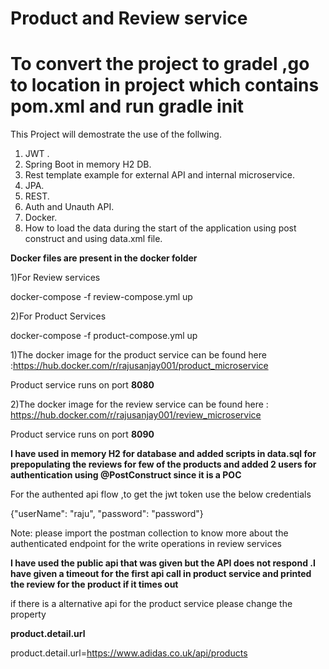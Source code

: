 # Product and Review service

# To convert the project to gradel ,go to location in project which contains pom.xml and run gradle init 


This Project will demostrate the use of the follwing.

1) JWT .
2) Spring Boot in memory H2 DB.
3) Rest template example for external API and internal microservice.
4) JPA.
5) REST.
6) Auth and Unauth API.
7) Docker.
8) How to load the data during the start of the application using post construct and using data.xml file.


**Docker files are present in the docker folder**

1)For Review services

docker-compose -f review-compose.yml up

2)For Product Services

docker-compose -f product-compose.yml up


 1)The docker image for the product service can be found here :https://hub.docker.com/r/rajusanjay001/product_microservice

  Product service runs on port **8080**

2)The docker image for the review service can be found here : https://hub.docker.com/r/rajusanjay001/review_microservice

  Product service runs on port **8090**
  
 **I have used in memory H2 for database and added scripts in data.sql for prepopulating the reviews for few of the products  and added 2 users for authentication using @PostConstruct since it is a POC** 

  For the authented api flow ,to get the jwt token  use the below credentials

{"userName": "raju",
"password": "password"}
  
  
  Note: please import the postman collection to know more about the authenticated endpoint for the write operations in review services
  
  **I have used the public api that was given but the API does not respond .I have given a timeout for the first api call in product service and printed the review for the product if it times out**
  
  if there is a alternative api for the product service please change the property 
  
  **product.detail.url**
  
  product.detail.url=https://www.adidas.co.uk/api/products

